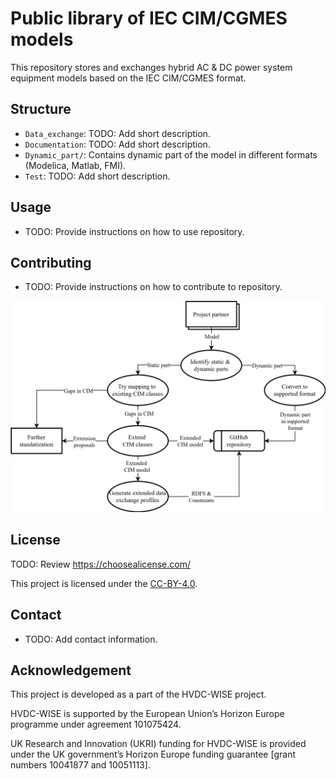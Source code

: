 # Public library of IEC CIM/CGMES models

This repository stores and exchanges hybrid AC & DC power system equipment models based on the IEC CIM/CGMES format.

## Structure

- `Data_exchange`: TODO: Add short description.
- `Documentation`: TODO: Add short description.
- `Dynamic_part/`: Contains dynamic part of the model in different formats (Modelica, Matlab, FMI).
- `Test`: TODO: Add short description.


## Usage

 - TODO: Provide instructions on how to use repository.

## Contributing

 - TODO: Provide instructions on how to contribute to repository.

 ![Workflow to contribute model](Documentation/Resources/Images/workflow.svg "Workflow to contribute model")

 ## License

 TODO: Review https://choosealicense.com/

This project is licensed under the [CC-BY-4.0](LICENSE).

## Contact

 - TODO: Add contact information.

 ## Acknowledgement
This project is developed as a part of the HVDC-WISE project.

HVDC-WISE is supported by the European Union’s Horizon Europe programme under agreement 101075424.

UK Research and Innovation (UKRI) funding for HVDC-WISE is provided under the UK government’s Horizon Europe funding guarantee [grant numbers 10041877 and 10051113].